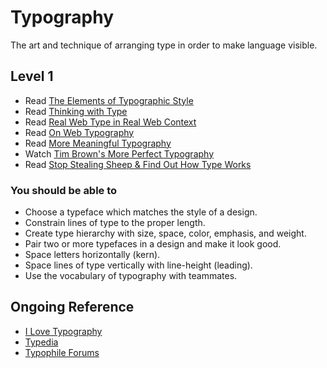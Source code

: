 # Typography

The art and technique of arranging type in order to make language visible.

## Level 1

* Read [The Elements of Typographic Style](http://amzn.to/elements-typographic-style)
* Read [Thinking with Type](http://amzn.to/thinking-with-type)
* Read [Real Web Type in Real Web Context](http://www.alistapart.com/articles/real-web-type-in-real-web-context/)
* Read [On Web Typography](http://www.alistapart.com/articles/on-web-typography/)
* Read [More Meaningful Typography](http://www.alistapart.com/articles/more-meaningful-typography/)
* Watch [Tim Brown's More Perfect Typography](https://vimeo.com/17079380)
* Read [Stop Stealing Sheep & Find Out How Type Works](http://amzn.com/0201703394)

### You should be able to

* Choose a typeface which matches the style of a design.
* Constrain lines of type to the proper length.
* Create type hierarchy with size, space, color, emphasis, and weight.
* Pair two or more typefaces in a design and make it look good.
* Space letters horizontally (kern).
* Space lines of type vertically with line-height (leading).
* Use the vocabulary of typography with teammates.

## Ongoing Reference

* [I Love Typography](http://www.ilovetypography.com)
* [Typedia](http://typedia.org)
* [Typophile Forums](http://typophile.com)
